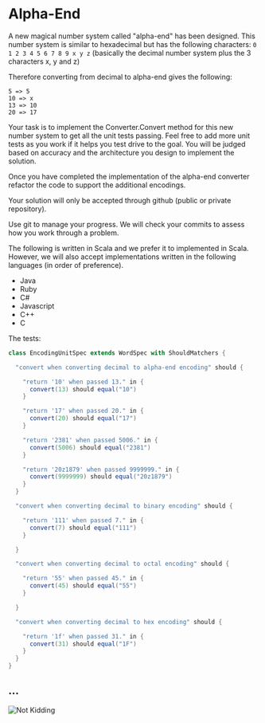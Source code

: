 # Alpha-End

A new magical number system called "alpha-end" has been designed. This number system is similar to hexadecimal but has
the following characters: `0 1 2 3 4 5 6 7 8 9 x y z`
(basically the decimal number system plus the 3 characters x, y and z)

Therefore converting from decimal to alpha-end gives the following:

    5 => 5
    10 => x
    13 => 10
    20 => 17

Your task is to implement the Converter.Convert method for this new number system to get all the
unit tests passing. Feel free to add more unit tests as you work if it helps you test drive to the goal.
You will be judged based on accuracy and the architecture you design to implement the solution.

Once you have completed the implementation of the alpha-end converter refactor the code to support the additional
encodings.

Your solution will only be accepted through github (public or private repository).

Use git to manage your progress.  We will check your commits to assess how you work through a problem.

The following is written in Scala and we prefer it to implemented in Scala.  However, we will also accept
implementations written in the following languages (in order of preference).

* Java
* Ruby
* C#
* Javascript
* C++
* C

The tests:

```scala
class EncodingUnitSpec extends WordSpec with ShouldMatchers {

  "convert when converting decimal to alpha-end encoding" should {

    "return '10' when passed 13." in {
      convert(13) should equal("10")
    }

    "return '17' when passed 20." in {
      convert(20) should equal("17")
    }

    "return '2381' when passed 5006." in {
      convert(5006) should equal("2381")
    }

    "return '20z1879' when passed 9999999." in {
      convert(9999999) should equal("20z1879")
    }
  }

  "convert when converting decimal to binary encoding" should {

    "return '111' when passed 7." in {
      convert(7) should equal("111")
    }

  }

  "convert when converting decimal to octal encoding" should {

    "return '55' when passed 45." in {
      convert(45) should equal("55")
    }

  }

  "convert when converting decimal to hex encoding" should {

    "return '1f' when passed 31." in {
      convert(31) should equal("1F")
    }
  }
}
```

## ...
![Not Kidding](https://raw.github.com/cfeduke/alpha-end/master/src/test/resources/scala_mb_medium.jpg)
